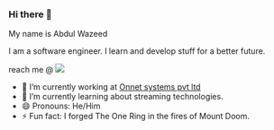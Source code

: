 ### Hi there 👋

My name is Abdul Wazeed

<!--
**Hakai-Shin/Hakai-Shin** is a ✨ _special_ ✨ repository because its `README.md` (this file) appears on your GitHub profile.
Here are some ideas to get you started:
- 🤔 I’m looking for help with ...
- 👯 I’m looking to collaborate on ...
- 💬 Ask me about ...
-->


I am a software engineer.
I learn and develop stuff for a better future.

reach me @ [<img src="https://img.shields.io/badge/LinkedIn-0077B5?style=for-the-badge&logo=linkedin&logoColor=white" />](https://www.linkedin.com/in/abdulwazeed/)

- 🔭 I’m currently working at [Onnet systems pvt ltd](https://onnetsystems.net/)
- 🌱 I’m currently learning about streaming technologies.
- 😄 Pronouns: He/Him
- ⚡ Fun fact: I forged The One Ring in the fires of Mount Doom.
